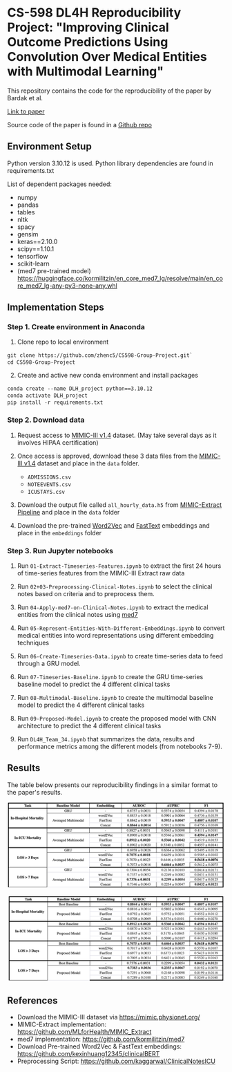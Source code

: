 # CS-598 DL4H Reproducibility Project: "Improving Clinical Outcome Predictions Using Convolution Over Medical Entities with Multimodal Learning"

This repository contains the code for the reproducibility of the paper by Bardak et al.

[Link to paper](https://arxiv.org/abs/2011.12349)

Source code of the paper is found in a [Github repo](https://github.com/tanlab/ConvolutionMedicalNer)

## Environment Setup

Python version 3.10.12 is used. Python library dependencies are found in requirements.txt

List of dependent packages needed:
  - numpy
  - pandas
  - tables
  - nltk
  - spacy
  - gensim
  - keras==2.10.0
  - scipy==1.10.1
  - tensorflow
  - scikit-learn
  - (med7 pre-trained model) https://huggingface.co/kormilitzin/en_core_med7_lg/resolve/main/en_core_med7_lg-any-py3-none-any.whl

## Implementation Steps

### Step 1. Create environment in Anaconda
    
1. Clone repo to local environment

```
git clone https://github.com/zhenc5/CS598-Group-Project.git`
cd CS598-Group-Project
```

2. Create and active new conda environment and install packages

```
conda create --name DLH_project python==3.10.12
conda activate DLH_project
pip install -r requirements.txt
```

### Step 2. Download data

1. Request access to [MIMIC-III v1.4](https://physionet.org/content/mimiciii/1.4/) dataset. (May take several days as it involves HIPAA certification)

2. Once access is approved, download these 3 data files from the [MIMIC-III v1.4](https://physionet.org/content/mimiciii/1.4/) dataset and place in the `data` folder.
    - `ADMISSIONS.csv`
    - `NOTEEVENTS.csv`
    - `ICUSTAYS.csv`

3. Download the output file called `all_hourly_data.h5` from [MIMIC-Extract Pipeline](https://github.com/MLforHealth/MIMIC_Extract) and place in the `data` folder

4. Download the pre-trained [Word2Vec](https://github.com/kexinhuang12345/clinicalBERT) and [FastText](https://drive.google.com/drive/folders/1bcR6ThMEPhguU9T4qPcPaZJ3GQzhLKlz?usp=sharing) embeddings and place in the `embeddings` folder

### Step 3. Run Jupyter notebooks

1. Run `01-Extract-Timeseries-Features.ipynb` to extract the first 24 hours of time-series features from the MIMIC-III Extract raw data

2. Run `02+03-Preprocessing-Clinical-Notes.ipynb` to select the clinical notes based on criteria and to preprocess them.

3. Run `04-Apply-med7-on-Clinical-Notes.ipynb` to extract the medical entities from the clinical notes using [med7](https://github.com/kormilitzin/med7)

4. Run `05-Represent-Entities-With-Different-Embeddings.ipynb` to convert medical entities into word representations using different embedding techniques

5. Run `06-Create-Timeseries-Data.ipynb` to create time-series data to feed through a GRU model.

6. Run `07-Timeseries-Baseline.ipynb` to create the GRU time-series baseline model to predict the 4 different clinical tasks

7. Run `08-Multimodal-Baseline.ipynb` to create the multimodal baseline model to predict the 4 different clinical tasks

8. Run `09-Proposed-Model.ipynb` to create the proposed model with CNN architecture to predict the 4 different clinical tasks

9. Run `DL4H_Team_34.ipynb` that summarizes the data, results and performance metrics among the different models (from notebooks 7-9).

## Results

The table below presents our reproducibility findings in a similar format to the paper's results.

![BaselineResults](https://github.com/zhenc5/CS598-Group-Project/blob/main/images/Baseline%20Result.png?raw=true)

![ProposedModelResults](https://github.com/zhenc5/CS598-Group-Project/blob/main/images/Proposed%20Model%20Result.png?raw=true)

## References
- Download the MIMIC-III dataset via https://mimic.physionet.org/
- MIMIC-Extract implementation: https://github.com/MLforHealth/MIMIC_Extract
- med7 implementation: https://github.com/kormilitzin/med7
- Download Pre-trained Word2Vec & FastText embeddings: https://github.com/kexinhuang12345/clinicalBERT
- Preprocessing Script: https://github.com/kaggarwal/ClinicalNotesICU

